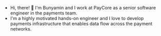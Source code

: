 - Hi, there! 👋 I'm Bunyamin and I work at PayCore as a senior software engineer in the payments team. 
- I'm a highly motivated hands-on engineer and I love to develop payments infrastructure that enables data flow across the payment networks.

<!---
bunyaminbehadir/bunyaminbehadir is a ✨ special ✨ repository because its `README.md` (this file) appears on your GitHub profile.
You can click the Preview link to take a look at your changes.
--->
